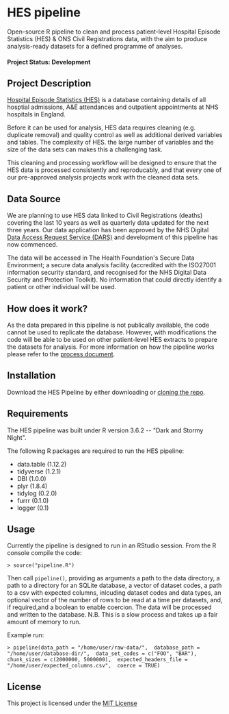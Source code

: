 # HES pipeline

Open-source R pipeline to clean and process patient-level Hospital Episode 
Statistics (HES) & ONS Civil Registrations data, with the aim to produce 
analysis-ready datasets for a defined programme of analyses.

#### Project Status: Development

## Project Description

[Hospital Episode Statistics (HES)](https://digital.nhs.uk/data-and-information/data-tools-and-services/data-services/hospital-episode-statistics) is a database containing 
details of all hosptial admissions, A&E attendances and outpatient appointments 
at NHS hospitals in England.

Before it can be used for analysis, HES data requires cleaning (e.g. duplicate 
removal) and quality control as well as additional derived variables and tables. 
The complexity of HES. the large number of variables and the size of the data 
sets can makes this a challenging task.

This cleaning and processing workflow will be designed to ensure that the HES
data is processed consistently and reproducably, and that every one of our
pre-approved analysis projects work with the cleaned data sets.

## Data Source

We are planning to use HES data linked to Civil Registrations (deaths) covering
the last 10 years as well as quarterly data updated for the next three years. 
Our data application has been approved by the NHS Digital [Data Access Request 
Service (DARS)](https://digital.nhs.uk/services/data-access-request-service-dars) and development of this pipeline has now 
commenced.

The data will be accessed in The Health Foundation's Secure Data Environment; a 
secure data analysis facility (accredited with the ISO27001 information security
standard, and recognised for the NHS Digital Data Security and Protection
Toolkit). No information that could directly identify a patient or other 
individual will be used.

## How does it work?

As the data prepared in this pipeline is not publically available, the code 
cannot be used to replicate the database. However, with modifications the code 
will be able to be used on other patient-level HES extracts to prepare the 
datasets for analysis. For more information on how the pipeline works please 
refer to the [process document](doc/process.md).

## Installation

Download the HES Pipeline by either downloading or 
[cloning the repo](https://github.com/HFAnalyticsLab/HES_pipeline.git).

## Requirements

The HES pipeline was built under R version 3.6.2 -- "Dark and Stormy Night".

The following R packages are required to run the HES pipeline:
*  data.table (1.12.2)
*  tidyverse (1.2.1)
*  DBI (1.0.0)
*  plyr (1.8.4)
*  tidylog (0.2.0)
*  furrr (0.1.0)
*  logger (0.1)

## Usage

Currently the pipeline is designed to run in an RStudio session. From the R
console compile the code:

`> source("pipeline.R")`

Then call `pipeline()`, providing as arguments a path to the data directory, a 
path to a directory for an SQLite database, a vector of dataset codes, a path 
to a csv with expected columns, inlcuding dataset codes and data types, an 
optional vector of the number of rows to be read at a time per datasets, and,
if required,and a boolean to enable coercion. The data will be processed and 
written to the database. N.B. This is a slow process and takes up a fair amount 
of memory to run.

Example run:

`> pipeline(data_path = "/home/user/raw-data/", 
            database_path = "/home/user/database-dir/", 
            data_set_codes = c("FOO", "BAR"), 
            chunk_sizes = c(2000000, 5000000), 
            expected_headers_file = "/home/user/expected_columns.csv", 
            coerce = TRUE)`

## License

This project is licensed under the [MIT License](https://github.com/HFAnalyticsLab/HES_pipeline/blob/master/LICENSE)
